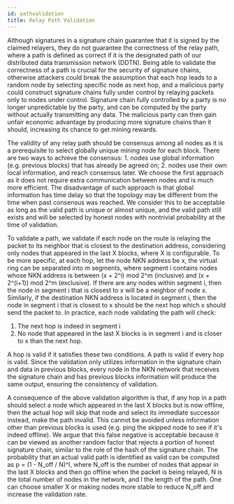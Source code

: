 ```yaml
---
id: pathvalidation
title: Relay Path Validation
---
```


Although signatures in a signature chain guarantee that it is signed by the claimed relayers, they do not guarantee the correctness of the relay path, where a path is defined as correct if it is the designated path of our distributed data transmission network (DDTN). Being able to validate the correctness of a path is crucial for the security of signature chains, otherwise attackers could break the assumption that each hop leads to a random node by selecting specific node as next hop, and a malicious party could construct signature chains fully under control by relaying packets only to nodes under control. Signature chain fully controlled by a party is no longer unpredictable by the party, and can be computed by the party without actually transmitting any data. The malicious party can then gain unfair economic advantage by producing more signature chains than it should, increasing its chance to get mining rewards.

The validity of any relay path should be consensus among all nodes as it is a prerequisite to select globally unique mining node for each block. There are two ways to achieve the consensus: 1. nodes use global information (e.g. previous blocks) that has already be agreed on; 2. nodes use their own local information, and reach consensus later. We choose the first approach as it does not require extra communication between nodes and is much more efficient. The disadvantage of such approach is that global information has time delay so that the topology may be different from the time when past consensus was reached. We consider this to be acceptable as long as the valid path is unique or almost unique, and the valid path still exists and will be selected by honest nodes with nontrivial probability at the time of validation.

To validate a path, we validate if each node on the route is relaying the packet to its neighbor that is closest to the destination address, considering only nodes that appeared in the last X blocks, where X is configurable. To be more specific, at each hop, let the node NKN address be x, the virtual ring can be separated into m segments, where segment i contains nodes whose NKN address is between (x + 2^i) mod 2^m (inclusive) and (x + 2^(i+1)) mod 2^m (exclusive). If there are any nodes within segment i, then the node in segment i that is closest to x will be a neighbor of node x. Similarly, if the destination NKN address is located in segment i, then the node in segment i that is closest to x should be the next hop which x should send the packet to. In practice, each node validating the path will check:

1. The next hop is indeed in segment i
2. No node that appeared in the last X blocks is in segment i and is closer to x than the next hop.

A hop is valid if it satisfies these two conditions. A path is valid if every hop is valid. Since the validation only utilizes information in the signature chain and data in previous blocks, every node in the NKN network that receives the signature chain and has previous blocks information will produce the same output, ensuring the consistency of validation.

A consequence of the above validation algorithm is that, if any hop in a path should select a node which appeared in the last X blocks but is now offline, then the actual hop will skip that node and select its immediate successor instead, make the path invalid. This cannot be avoided unless information other than previous blocks is used (e.g. ping the skipped node to see if it's indeed offline). We argue that this false negative is acceptable because it can be viewed as another random factor that rejects a portion of honest signature chain, similar to the role of the hash of the signature chain. The probability that an actual valid path is identified as valid can be computed as p = (1 - N_off / N)^l, where N_off is the number of nodes that appear in the last X blocks and then go offline when the packet is being relayed, N is the total number of nodes in the network, and l the length of the path. One can choose smaller X or making nodes more stable to reduce N_off and increase the validation rate.

